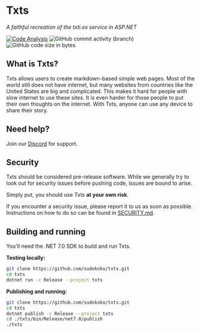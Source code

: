 # Txts

*A faithful recreation of the txti.es service in ASP.NET*

[![Code Analysis](https://github.com/txts-team/txts/actions/workflows/qodana.yml/badge.svg)](https://github.com/txts-team/txts/actions/workflows/qodana.yml)
![GitHub commit activity (branch)](https://img.shields.io/github/commit-activity/m/txts-team/txts)
![GitHub code size in bytes](https://img.shields.io/github/languages/code-size/txts-team/txts)

## What is Txts?

Txts allows users to create markdown-based simple web pages. Most of the world still does not have internet, but many
websites from countries like the United States are big and complicated. This makes it hard for people with slow internet
to use these sites. It is even harder for those people to put their own thoughts on the internet. With Txts, anyone can
use any device to share their story.

## Need help?

Join our [Discord](https://discord.gg/Y5QfmF9uW3) for support.

## Security

Txts should be considered pre-release software. While we generally try to look out for security issues before pushing
code, issues are bound to arise.

Simply put, you should use Txts **at your own risk**.

If you encounter a security issue, please report it to us as soon as possible. Instructions on how to do so can be found
in [SECURITY.md](https://github.com/txts-team/txts/blob/master/SECURITY.md).

## Building and running

You'll need the .NET 7.0 SDK to build and run Txts.

**Testing locally:**
```bash
git clone https://github.com/sudokoko/txts.git
cd txts
dotnet run -c Release --project txts
```

**Publishing and running:**
```bash
git clone https://github.com/sudokoko/txts.git
cd txts
dotnet publish -c Release --project txts
cd ./txts/bin/Release/net7.0/publish
./txts
```
